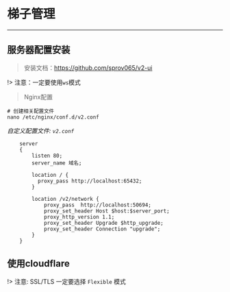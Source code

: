 # 梯子管理


---

## 服务器配置安装

> 安装文档：https://github.com/sprov065/v2-ui

!> 注意：一定要使用`ws`模式

> Nginx配置

```
# 创建相关配置文件
nano /etc/nginx/conf.d/v2.conf
```

*自定义配置文件: `v2.conf`*
```
    server
    {
        listen 80;
        server_name 域名;

        location / {
          proxy_pass http://localhost:65432;
        }

        location /v2/network {
            proxy_pass  http://localhost:50694;
            proxy_set_header Host $host:$server_port;
            proxy_http_version 1.1;
            proxy_set_header Upgrade $http_upgrade;
            proxy_set_header Connection "upgrade";
        }
    }
```

## 使用cloudflare

!> 注意: SSL/TLS 一定要选择 `Flexible` 模式
